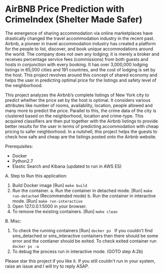 # AirBNB Price Prediction with CrimeIndex (Shelter Made Safer)


The emergence of sharing accommodation via online marketplaces have drastically changed the travel accommodation industry in the recent past. Airbnb,
a pioneer in travel accommodation industry has created a platform for the people to list, discover, and book unique accommodations around the world. 
The company does not own any lodging; it is merely a broker and receives percentage service fees (commissions) from both guests and hosts in
conjunction with every booking. It has over 3,000,000 lodging listings in 65,000 cities and 191 countries, and the cost of lodging is set by the host. This
project revolves around this concept of shared economy and helps the user in predicting optimal price for the listings and safety level of the neighborhood.

This project analyzes the Airbnb’s complete listings of New York city to predict whether the price set by the host is optimal. It considers various attributes like
number of rooms, availability, location, people allowed and many more to predict the price. Parallel to this, the crime data of the city is clustered based on the
neighborhood, location and crime-type. This acquired classifiers are then put together with the Airbnb listings to provide better results for the user in terms of
predicting accommodation with cheap pricing to safer neighborhood. In a nutshell, this project helps the guests to check how safe and cheap are the
listings posted onto the Airbnb website.

Prerequisites:
- Docker
- Python2.7
- Elastic Search and Kibana (updated to run in AWS ES)

A. Step to Run this application: 

1. Build Docker image [Run] ``` make build ```
2. Run the container.
	a. Run the container in detached mode. [Run] ``` make run-detached ``` (Recommended mode)
	b. Run the container in interactive mode. [Run] ``` make run-interactive ```
3. Open 127.0.0.1:5000 in your browser.
4. To remove the existing containers. [Run] ``` make clean ```


B. Misc: 
1. To check the running containers [Run] ``` docker ps  ```
    If you couldn't find sms_detached or sms_interactive containers then there should be some error and the contianer should be exited. To check exited container run ``` docker ps -a  ```
2. To debug the process run in interactive mode. (GOTO step A:2b)


Please star this project if you like it. 
If you still couldn't run in your system, raise an issue and I will try to reply ASAP.

